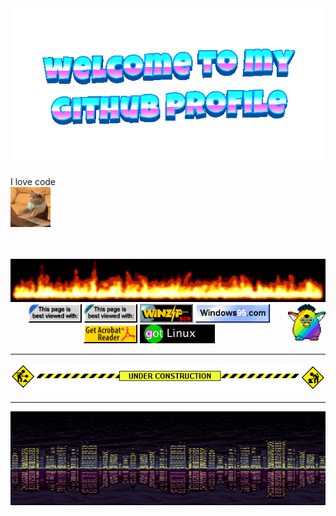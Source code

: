 <div align="center">
  <img src="https://github.com/mglnglgnz/mglnglgnz/raw/main/assets/welcome-header.gif" alt="Welcome GIF" />  
</div>

I love code  
<img src="https://github.com/mglnglgnz/mglnglgnz/raw/main/assets/cat-typing.gif" alt="Cat Typing" />


<br>
<br>
<div align="center">
  <img src="assets/flames.gif" />
</div>

<img src="https://github.com/mglnglgnz/mglnglgnz/raw/main/assets/party-furby.gif" width="60" align="right" />


 
<div align="center">
  <img src="assets/internetexplorerdrehendganzneu.webp" height="30" />
  <img src="assets/badge1.gif" height="30" />
  <img src="assets/badge4.gif" height="30" />
  <img src="assets/badge5.gif" height="30" />
  <img src="assets/badge6.gif" height="30" />
  <img src="assets/gotlinux.gif" height="30" />
</div>

---

<div align="center">
  <img src="https://github.com/mglnglgnz/mglnglgnz/raw/main/assets/under-construction.gif" />
</div>

---

<div align="center">
  <img src="assets/City.gif" height="150" width="600" />
</div>


